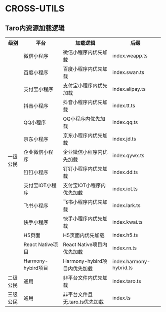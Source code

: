 <!-- markdownlint-disable MD033 -->

# CROSS-UTILS

## Taro内资源加载逻辑

<table>
  <tr><th>级别</th><th>平台</th><th>加载逻辑</th><th>后缀</th></tr>
  <tr><td rowspan="14">一级公民</td><td>微信小程序</td><td>微信小程序内优先加载</td><td>index.weapp.ts</td></tr>
  <tr><td>百度小程序</td><td>百度小程序内优先加载</td><td>index.swan.ts</td></tr>
  <tr><td>支付宝小程序</td><td>支付宝小程序内优先加载</td><td>index.alipay.ts</td></tr>
  <tr><td>抖音小程序</td><td>抖音小程序内优先加载</td><td>index.tt.ts</td></tr>
  <tr><td>QQ小程序</td><td>QQ小程序内优先加载</td><td>index.qq.ts</td></tr>
  <tr><td>京东小程序</td><td>京东小程序内优先加载</td><td>index.jd.ts</td></tr>
  <tr><td>企业微信小程序</td><td>企业微信小程序内优先加载</td><td>index.qywx.ts</td></tr>
  <tr><td>钉钉小程序</td><td>钉钉小程序内优先加载</td><td>index.dd.ts</td></tr>
  <tr><td>支付宝IOT小程序</td><td>支付宝IOT小程序内优先加载</td><td>index.iot.ts</td></tr>
  <tr><td>飞书小程序</td><td>飞书小程序内优先加载</td><td>index.lark.ts</td></tr>
  <tr><td>快手小程序</td><td>快手小程序内优先加载</td><td>index.kwai.ts</td></tr>
  <tr><td>H5页面</td><td>H5页面内优先加载</td><td>index.h5.ts</td></tr>
  <tr><td>React Native项目</td><td>React Native项目内优先加载</td><td>index.rn.ts</td></tr>
  <tr><td>Harmony-hybird项目</td><td>Harmony-hybird项目内优先加载</td><td>index.harmony-hybrid.ts</td></tr>
  <tr><td>二级公民</td><td>通用</td><td>非平台文件内优先加载</td><td>index.taro.ts</td></tr>
  <tr><td>三级公民</td><td>通用</td><td>非平台文件且无.taro.ts优先加载</td><td>index.ts</td></tr>
</table>
